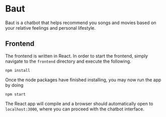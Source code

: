 # Baut
Baut is a chatbot that helps recommend you songs and movies based on your relative feelings and personal lifestyle.

## Frontend
The frontend is written in React. In order to start the frontend, simply navigate to the `frontend` directory and execute the following.

```
npm install
```

Once the node packages have finished installing, you may now run the app by doing
```
npm start
```

The React app will compile and a browser should automatically open to `localhost:3000`, where you can proceed with the chatbot interface.